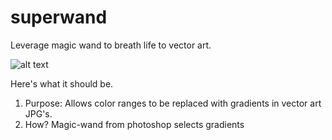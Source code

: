 # superwand
Leverage magic wand to breath life to vector art.


![alt text](https://cdn.pixabay.com/photo/2012/04/24/17/48/magic-40641_1280.png)

Here's what it should be.

1. Purpose: Allows color ranges to be replaced with gradients in vector art JPG's.
2. How? Magic-wand from photoshop selects gradients
